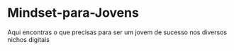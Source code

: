 # Mindset-para-Jovens
Aqui encontras o que precisas para ser um jovem de sucesso nos diversos nichos digitais
